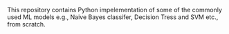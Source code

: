 This repository contains Python impelementation of some of the commonly used ML models e.g., Naive Bayes classifer, Decision Tress and SVM etc., from scratch.
